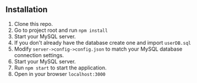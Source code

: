 ## Installation

 1. Clone this repo.
 2. Go to project root and run `npm install`
 3. Start your MySQL server.
 4. If you don't already have the database create one and import `userDB.sql`
 5. Modify `server->config->config.json` to match your MySQL database connection settings.
 6. Start your MySQL server.
 7. Run `npm start` to start the application.
 8. Open in your browser `localhost:3000`
